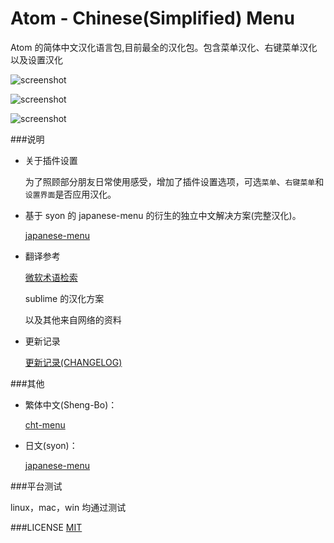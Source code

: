 # Atom - Chinese(Simplified) Menu

Atom  的简体中文汉化语言包,目前最全的汉化包。包含菜单汉化、右键菜单汉化以及设置汉化

![screenshot](https://github.com/chinakids/atom-chinese-menu/raw/master/screenshot.png)

![screenshot](https://github.com/chinakids/atom-chinese-menu/raw/master/screenshot2.png)

![screenshot](https://github.com/chinakids/atom-chinese-menu/raw/master/screenshot3.png)


###说明
- 关于插件设置

  为了照顾部分朋友日常使用感受，增加了插件设置选项，可选`菜单`、`右键菜单`和`设置界面`是否应用汉化。

- 基于 syon 的 japanese-menu 的衍生的独立中文解决方案(完整汉化)。

	[japanese-menu](https://atom.io/packages/japanese-menu)

- 翻译参考

	[微软术语检索](http://www.microsoft.com/Language/zh-cn/Search.aspx)

	sublime 的汉化方案

	以及其他来自网络的资料

- 更新记录

	[更新记录(CHANGELOG)](https://github.com/chinakids/atom-chinese-menu/raw/master/CHANGELOG.md)

###其他

- 繁体中文(Sheng-Bo)：

	[cht-menu](https://atom.io/packages/cht-menu)

- 日文(syon)：

	[japanese-menu](https://atom.io/packages/japanese-menu)

###平台测试

linux，mac，win 均通过测试


###LICENSE
[MIT](https://github.com/chinakids/atom-chinese-menu/raw/master/LICENSE.md)
